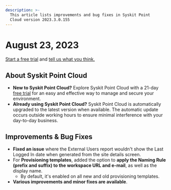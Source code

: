 ```yaml
---
description: >-
  This article lists improvements and bug fixes in Syskit Point
  Cloud version 2023.3.0.155
---
```


# August 23, 2023

[Start a free trial](https://www.syskit.com/products/point/free-trial/) and [tell us what you think.](https://www.syskit.com/company/contact-us/)

## About Syskit Point Cloud

* **New to Syskit Point Cloud?** Explore Syskit Point Cloud with a 21-day [free trial](https://www.syskit.com/products/point/free-trial/) for an easy and effective way to manage and secure your environment.
* **Already using Syskit Point Cloud?** Syskit Point Cloud is automatically upgraded to the latest version when available. The automatic update occurs outside working hours to ensure minimal interference with your day-to-day business.

## Improvements & Bug Fixes

* **Fixed an issue** where the External Users report wouldn't show the Last Logged In date when generated from the site details screen.
* For **Provisioning templates**, added the option to **apply the Naming Rule (prefix and suffix) to the workspace URL and e-mail**, as well as the display name.
  * By default, it's enabled on all new and old provisioning templates.
* **Various improvements and minor fixes are available**.
